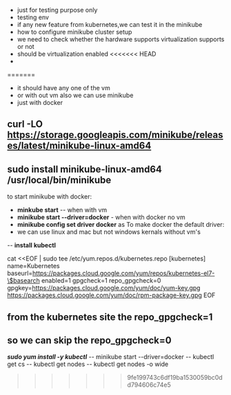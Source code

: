 - just for testing purpose only
- testing env
- if any new feature from kubernetes,we can test it in the minikube
- how to configure minikube cluster setup
- we need to check whether the hardware supports virtualization supports or not 
- should be virtualization enabled
<<<<<<< HEAD
- 
=======
- it should have any one of the vm
- or with out vm also we can use minikube
- just with docker

## curl -LO https://storage.googleapis.com/minikube/releases/latest/minikube-linux-amd64
## sudo install minikube-linux-amd64 /usr/local/bin/minikube


to start minikube with docker:
  - **minkube start** -- when with vm
  - **minikube start --driver=docker** - when with docker no vm
  - **minikube config set driver docker** as To make docker the default driver:
  - we can use linux and mac but not windows kernals without vm's

--
**install kubectl**

cat <<EOF | sudo tee /etc/yum.repos.d/kubernetes.repo
[kubernetes]
name=Kubernetes
baseurl=https://packages.cloud.google.com/yum/repos/kubernetes-el7-\$basearch
enabled=1
gpgcheck=1
repo_gpgcheck=0
gpgkey=https://packages.cloud.google.com/yum/doc/yum-key.gpg https://packages.cloud.google.com/yum/doc/rpm-package-key.gpg
EOF

## from the kubernetes site the repo_gpgcheck=1
## so we can skip the repo_gpgcheck=0
***sudo yum install -y kubectl***
-- minikube start --driver=docker
-- kubectl get cs
-- kubectl get nodes
-- kubectl get nodes -o wide
>>>>>>> 9fe199743c6df19ba1530059bc0dd794606c74e5
